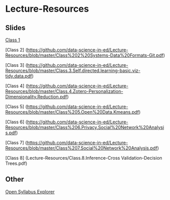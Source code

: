 # Lecture-Resources

## Slides
[Class 1](https://github.com/data-science-in-ed/Lecture-Resources/blob/master/Class%201-Intro-Ed%20Goals-Consent.pdf)

[Class 2] (https://github.com/data-science-in-ed/Lecture-Resources/blob/master/Class%202%20Systems-Data%20Formats-Git.pdf)

[Class 3] (https://github.com/data-science-in-ed/Lecture-Resources/blob/master/Class.3.Self.directed.learning-basic.viz-tidy.data.pdf)

[Class 4] (https://github.com/data-science-in-ed/Lecture-Resources/blob/master/Class.4.Zotero-Personalization-Dimensionality.Reduction.pdf)

[Class 5] (https://github.com/data-science-in-ed/Lecture-Resources/blob/master/Class%205.Open%20Data.Kmeans.pdf)

[Class 6] (https://github.com/data-science-in-ed/Lecture-Resources/blob/master/Class%206.Privacy.Social%20Network%20Analysis.pdf)

[Class 7] (https://github.com/data-science-in-ed/Lecture-Resources/blob/master/Class%207.Social%20Network%20Analysis.pdf)

[Class 8] (Lecture-Resources/Class.8.Inference-Cross Validation-Decision Trees.pdf)

## Other
[Open Syllabus Explorer](http://explorer.opensyllabusproject.org/)
